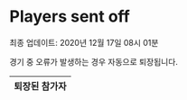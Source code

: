 # Players sent off
최종 업데이트: 2020년 12월 17일 08시 01분


경기 중 오류가 발생하는 경우 자동으로 퇴장됩니다.


| 퇴장된 참가자 |
|:---:|